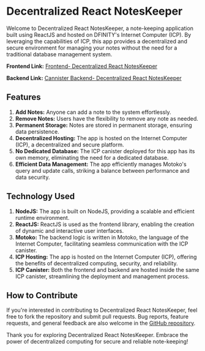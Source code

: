 # Decentralized React NotesKeeper

Welcome to Decentralized React NotesKeeper, a note-keeping application built using ReactJS and hosted on DFINITY's Internet Computer (ICP). By leveraging the capabilities of ICP, this app provides a decentralized and secure environment for managing your notes without the need for a traditional database management system.

**Frontend Link:** [Frontend- Decentralized React NotesKeeper](https://wdh76-myaaa-aaaal-adoga-cai.icp0.io/)

**Backend Link:** [Cannister Backend- Decentralized React NotesKeeper](https://a4gq6-oaaaa-aaaab-qaa4q-cai.raw.icp0.io/?id=wwaot-nqaaa-aaaal-adofq-cai)

## Features

1. **Add Notes:** Anyone can add a note to the system effortlessly.
2. **Remove Notes:** Users have the flexibility to remove any note as needed.
3. **Permanent Storage:** Notes are stored in permanent storage, ensuring data persistence.
4. **Decentralized Hosting:** The app is hosted on the Internet Computer (ICP), a decentralized and secure platform.
5. **No Dedicated Database:** The ICP canister deployed for this app has its own memory, eliminating the need for a dedicated database.
6. **Efficient Data Management:** The app efficiently manages Motoko's query and update calls, striking a balance between performance and data security.

## Technology Used

1. **NodeJS:** The app is built on NodeJS, providing a scalable and efficient runtime environment.
2. **ReactJS:** ReactJS is used as the frontend library, enabling the creation of dynamic and interactive user interfaces.
3. **Motoko:** The backend logic is written in Motoko, the language of the Internet Computer, facilitating seamless communication with the ICP canister.
4. **ICP Hosting:** The app is hosted on the Internet Computer (ICP), offering the benefits of decentralized computing, security, and reliability.
5. **ICP Canister:** Both the frontend and backend are hosted inside the same ICP canister, streamlining the deployment and management process.

## How to Contribute

If you're interested in contributing to Decentralized React NotesKeeper, feel free to fork the repository and submit pull requests. Bug reports, feature requests, and general feedback are also welcome in the [GitHub repository](https://github.com/yourrepository).

Thank you for exploring Decentralized React NotesKeeper. Embrace the power of decentralized computing for secure and reliable note-keeping!
